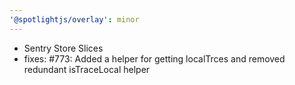 ```yaml
---
'@spotlightjs/overlay': minor
---
```


- Sentry Store Slices
- fixes: #773: Added a helper for getting localTrces and removed redundant isTraceLocal helper
